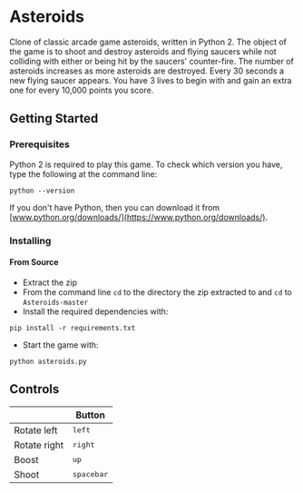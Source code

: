 
# Asteroids

Clone of classic arcade game asteroids, written in Python 2. The object of the game is to shoot and destroy asteroids and flying saucers while not colliding with either or being hit by the saucers' counter-fire. The number of asteroids increases as more asteroids are destroyed. Every 30 seconds a new flying saucer appears. You have 3 lives to begin with and gain an extra one for every 10,000 points you score.

## Getting Started

### Prerequisites

Python 2 is required to play this game. To check which version you have, type the following at the command line:
```
python --version
```
If you don't have Python, then you can download it from [www.python.org/downloads/](https://www.python.org/downloads/).

### Installing

#### From Source
- Extract the zip
- From the command line `cd` to the directory the zip extracted to and `cd` to `Asteroids-master`
- Install the required dependencies with:
```
pip install -r requirements.txt
```
- Start the game with:
```
python asteroids.py
```

## Controls

|            |Button             |
|------------|-------------------|
|Rotate left |<kbd>left</kbd>    |
|Rotate right|<kbd>right</kbd>   |
|Boost       |<kbd>up</kbd>      |
|Shoot       |<kbd>spacebar</kbd>|

